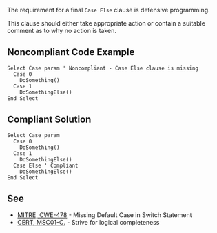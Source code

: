 
The requirement for a final `Case Else` clause is defensive programming.

This clause should either take appropriate action or contain a suitable comment as to why no action is taken.

## Noncompliant Code Example


    Select Case param ' Noncompliant - Case Else clause is missing
      Case 0
        DoSomething()
      Case 1
        DoSomethingElse()
    End Select


## Compliant Solution


    Select Case param
      Case 0
        DoSomething()
      Case 1
        DoSomethingElse()
      Case Else ' Compliant
        DoSomethingElse()
    End Select


## See

- [MITRE, CWE-478](http://cwe.mitre.org/data/definitions/478.html) - Missing Default Case in Switch Statement
- [CERT, MSC01-C.](https://www.securecoding.cert.org/confluence/x/YgE) - Strive for logical completeness

